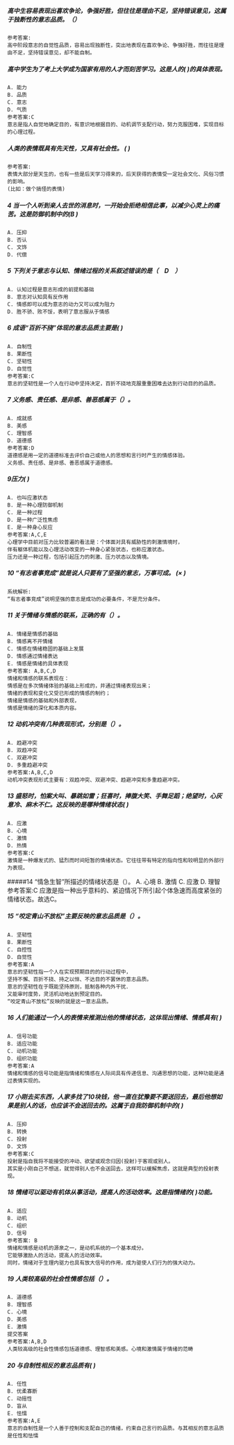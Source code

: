 ##### 高中生容易表现出喜欢争论，争强好胜，但往往是理由不足，坚持错误意见，这属于独断性的意志品质。（）
    参考答案:
    高中阶段意志的自觉性品质，容易出现独断性，突出地表现在喜欢争论、争强好胜，而往往是理由不足，坚持错误意见，却不能自制。


##### 高中学生为了考上大学成为国家有用的人才而刻苦学习。这是人的( )的具体表现。
    A. 能力
    B. 品质
    C. 意志
    D. 气质
    参考答案:C
    意志是指人自觉地确定目的，有意识地根据目的、动机调节支配行动，努力克服困难，实现目标的心理过程。

##### 人类的表情既具有先天性，又具有社会性。 ( )
    参考答案:
    表情大部分是天生的，也有一些是后天学习得来的，后天获得的表情受一定社会文化、风俗习惯的影响。    
    (比如：做个搞怪的表情)

##### 4 当一个人听到亲人去世的消息时，一开始会拒绝相信此事，以减少心灵上的痛苦。这是防御机制中的(B )
    A. 压抑
    B. 否认
    C. 文饰
    D. 代偿    

##### 5 下列关于意志与认知、情绪过程的关系叙述错误的是（　D　）
    A. 认知过程是意志形成的前提和基础
    B. 意志对认知具有反作用
    C. 情感即可以成为意志的动力又可以成为阻力
    D. 胜不骄、败不馁，表明了意志服从于情感

##### 6 成语“百折不挠”体现的意志品质主要是( )
    A. 自制性
    B. 果断性
    C. 坚韧性
    D. 自觉性
    参考答案:C
    意志的坚韧性是一个人在行动中坚持决定，百折不挠地克服重重困难去达到行动目的的品质。


##### 7 义务感、责任感、是非感、善恶感属于（）。
    A. 成就感
    B. 美感
    C. 理智感
    D. 道德感
    参考答案:D
    道德感是用一定的道德标准去评价自己或他人的思想和言行时产生的情感体验。
    义务感、责任感、是非感、善恶感属于道德感。


##### 9压力( )
    A. 也叫应激状态
    B. 是一种心理防御机制
    C. 是一种过程
    D. 是一种广泛性焦虑
    E. 是一种身心反应
    参考答案:A,C,E
    心理学中目前对压力比较普遍的看法是：个体面对具有威胁性的刺激情境时，
    伴有躯体机能以及心理活动改变的一种身心紧张状态，也称应激状态。
    压力还是一种过程，包括引起压力的刺激、压力状态以及情境。

##### 10 “有志者事竞成”就是说人只要有了坚强的意志，万事可成。 (× )
    系统解析:
    “有志者事竞成”说明坚强的意志是成功的必要条件，不是充分条件。



##### 11 关于情绪与情感的联系，正确的有（）。
    A. 情绪是情感的基础
    B. 情感离不开情绪
    C. 情感在情绪稳固的基础上发展
    D. 情感通过情绪表达
    E. 情感是情绪的具体表现
    参考答案: A,B,C,D
    情绪和情感的联系表现在：
    情感是在多次情绪体验的基础上形成的，并通过情绪表现出来；
    情绪的表现和变化又受已形成的情感的制约；
    情绪是情感的基础和外部表现，
    情感是情绪的深化和本质内容。

##### 12 动机冲突有几种表现形式，分别是（）。
    A. 趋避冲突
    B. 双趋冲突
    C. 双避冲突
    D. 多重趋避冲突
    参考答案:A,B,C,D
    动机冲突表现形式主要有：双趋冲突、双避冲突、趋避冲突和多重趋避冲突。

##### 13 盛怒时，怕案大叫、暴跳如雷；狂喜时，捧腹大笑、手舞足蹈；绝望时，心灰意冷、麻木不仁。这反映的是哪种情绪状态( )
    A. 应激
    B. 心境
    C. 激情
    D. 热情
    参考答案:C
    激情是一种爆发式的、猛烈而时间短暂的情绪状态。它往往带有特定的指向性和较明显的外部行为表现。

#####14 “情急生智”所描述的情绪状态是（）。
    A. 心境
    B. 激情
    C. 应激
    D. 理智
    参考答案:C
    应激是指一种出乎意料的、紧迫情况下所引起个体急速而高度紧张的情绪状态。故选C。

##### 15 “咬定青山不放松”主要反映的意志品质是（）。
    A. 坚韧性
    B. 果断性
    C. 自控性
    D. 自觉性
    参考答案:A
    意志的坚韧性指一个人在实现预期目的的行动过程中，
    坚持不懈、百折不挠、持之以恒、不达目的不罢休的意志品质。
    意志的坚韧性在于既能坚持原则，抵制各种内外干扰．
    又能审时度势，灵活机动地达到预定目的。
    “咬定青山不放松”反映的就是这一意志品质。

##### 16 人们能通过一个人的表情来推测出他的情绪状态，这体现出情绪、情感具有( )
    A. 信号功能
    B. 适应功能
    C. 动机功能
    D. 组织功能
    参考答案:A
    情绪和情感的信号功能是指情绪和情感在人际间具有传递信息、沟通思想的功能，这种功能是通过表情实现的。

##### 17 小刚去买东西，人家多找了10块钱，他一直在犹豫要不要送回去，最后他想如果是别人的话，也应该不会送回去的。这属于自我防御机制中的( )
    A. 压抑
    B. 转换
    C. 投射
    D. 文饰
    参考答案:C
    投射是指自我将不能接受的冲动、欲望或观念归因(投射)于客观或别人。
    其实是小刚自己不想送，就觉得别人也不会送回去，这样可以缓解焦虑，这就是典型的投射表现。


##### 18 情绪可以驱动有机体从事活动，提高人的活动效率。这是指情绪的( )功能。
    A. 适应
    B. 动机
    C. 组织
    D. 信号
    参考答案: B
    情绪和情感是动机的源泉之一，是动机系统的一个基本成分。
    它能够激励人的活动，提高人的活动效率。
    同时，情绪对于生理内驱力也具有放大信号的作用，成为驱使人们行为的强大动力。

##### 19 人类较高级的社会性情感包括（）。
    A. 道德感
    B. 理智感
    C. 心境
    D. 美感
    E. 激情
    提交答案
    参考答案:A,B,D
    人类较高级的社会性情感包括道德感、理智感和美感。心境和激情属于情绪的范畴


##### 20 与自制性相反的意志品质有( )
    A. 任性
    B. 优柔寡断
    C. 动摇性
    D. 盲从
    E. 怯懦
    参考答案:A,E
    意志的自制性是一个人善于控制和支配自己的情绪，约束自己言行的品质。与其相反的意志品质是任性和怯懦




    